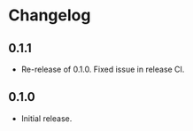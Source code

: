 # Changelog

## 0.1.1

* Re-release of 0.1.0. Fixed issue in release CI.

## 0.1.0

* Initial release.
